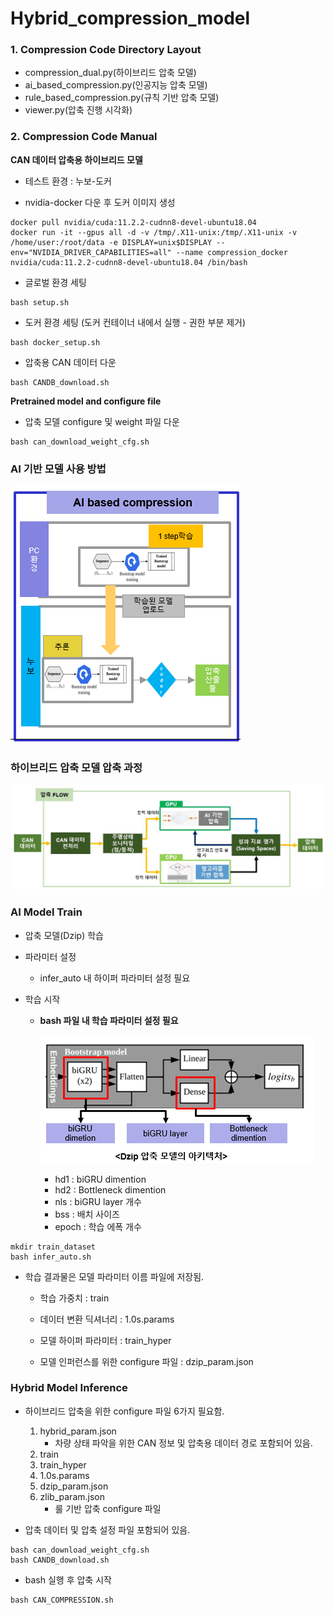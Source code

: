 # Hybrid_compression_model 


### **1. Compression Code Directory Layout** 

- compression_dual.py(하이브리드 압축 모델)
- ai_based_compression.py(인공지능 압축 모델)
- rule_based_compression.py(규칙 기반 압축 모델)
- viewer.py(압축 진행 시각화)

  

### **2. Compression Code Manual**



**CAN 데이터 압축용 하이브리드 모델**

- 테스트 환경 : 누보-도커

- nvidia-docker 다운 후 도커 이미지 생성

```
docker pull nvidia/cuda:11.2.2-cudnn8-devel-ubuntu18.04
docker run -it --gpus all -d -v /tmp/.X11-unix:/tmp/.X11-unix -v /home/user:/root/data -e DISPLAY=unix$DISPLAY --env="NVIDIA_DRIVER_CAPABILITIES=all" --name compression_docker nvidia/cuda:11.2.2-cudnn8-devel-ubuntu18.04 /bin/bash

```

- 글로벌 환경 세팅

```
bash setup.sh
```

- 도커 환경 세팅 (도커 컨테이너 내에서 실행 - 권한 부분 제거)

```
bash docker_setup.sh
```

- 압축용 CAN 데이터 다운

```
bash CANDB_download.sh
```

**Pretrained model and configure file**

- 압축 모델 configure 및 weight 파일 다운

```
bash can_download_weight_cfg.sh
```



### AI 기반 모델 사용 방법

![image-20221109160211000](README.assets/image-20221109160211000.png)

### 하이브리드 압축 모델 압축 과정

![평](README.assets/compression_process.JPG)

### AI Model Train

- 압축 모델(Dzip) 학습

- 파라미터 설정

  - infer_auto 내 하이퍼 파라미터 설정 필요

- 학습 시작

  - **bash 파일 내 학습 파라미터 설정 필요**

    ![image-20221109161401493](README.assets/image-20221109161401493.png)

    - hd1 : biGRU dimention
    - hd2 : Bottleneck dimention
    - nls : biGRU layer 개수
    - bss : 배치 사이즈
    - epoch : 학습 에폭 개수

```
mkdir train_dataset
bash infer_auto.sh
```

- 학습 결과물은 모델 파라미터 이름 파일에 저장됨.

  - 학습 가중치 : train

  - 데이터 변환 딕셔너리 : 1.0s.params

  - 모델 하이퍼 파라미터 : train_hyper

  - 모델 인퍼런스를 위한 configure 파일 : dzip_param.json

    

### Hybrid Model Inference

- 하이브리드 압축을 위한 configure 파일 6가지 필요함.
  1. hybrid_param.json
     - 차량 상태 파악을 위한 CAN 정보 및 압축용 데이터 경로 포함되어 있음.
  2. train
  3. train_hyper
  4. 1.0s.params
  5. dzip_param.json
  6. zlib_param.json
     - 룰 기반 압축 configure 파일


- 압축 데이터 및 압축 설정 파일 포함되어 있음.

```
bash can_download_weight_cfg.sh
bash CANDB_download.sh
```



- bash 실행 후 압축 시작

```
bash CAN_COMPRESSION.sh
```

